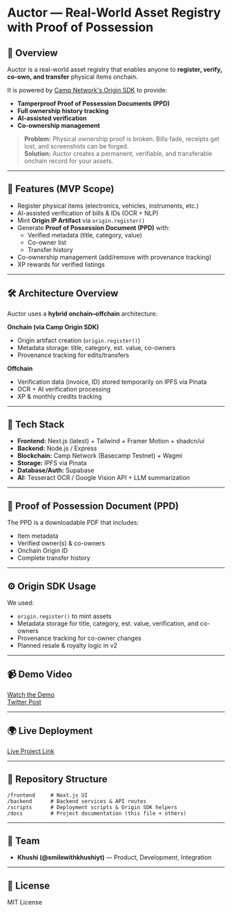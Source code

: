 # Auctor — Real-World Asset Registry with Proof of Possession

## 📌 Overview
Auctor is a real-world asset registry that enables anyone to **register, verify, co-own, and transfer** physical items onchain.

It is powered by [Camp Network's Origin SDK](https://docs.camp.network/) to provide:
- **Tamperproof Proof of Possession Documents (PPD)**
- **Full ownership history tracking**
- **AI-assisted verification**
- **Co-ownership management**

> **Problem:** Physical ownership proof is broken. Bills fade, receipts get lost, and screenshots can be forged.  
> **Solution:** Auctor creates a permanent, verifiable, and transferable onchain record for your assets.

---

## 🚀 Features (MVP Scope)
- Register physical items (electronics, vehicles, instruments, etc.)
- AI-assisted verification of bills & IDs (OCR + NLP)
- Mint **Origin IP Artifact** via `origin.register()`
- Generate **Proof of Possession Document (PPD)** with:
  - Verified metadata (title, category, value)
  - Co-owner list
  - Transfer history
- Co-ownership management (add/remove with provenance tracking)
- XP rewards for verified listings

---

## 🛠 Architecture Overview
Auctor uses a **hybrid onchain–offchain** architecture:

**Onchain (via Camp Origin SDK)**
- Origin artifact creation (`origin.register()`)
- Metadata storage: title, category, est. value, co-owners
- Provenance tracking for edits/transfers

**Offchain**
- Verification data (invoice, ID) stored temporarily on IPFS via Pinata
- OCR + AI verification processing
- XP & monthly credits tracking

---

## 🔗 Tech Stack
- **Frontend:** Next.js (latest) + Tailwind + Framer Motion + shadcn/ui
- **Backend:** Node.js / Express
- **Blockchain:** Camp Network (Basecamp Testnet) + Wagmi
- **Storage:** IPFS via Pinata
- **Database/Auth:** Supabase
- **AI:** Tesseract OCR / Google Vision API + LLM summarization

---

## 📄 Proof of Possession Document (PPD)
The PPD is a downloadable PDF that includes:
- Item metadata
- Verified owner(s) & co-owners
- Onchain Origin ID
- Complete transfer history

---

## ⚙️ Origin SDK Usage
We used:
- `origin.register()` to mint assets
- Metadata storage for title, category, est. value, verification, and co-owners
- Provenance tracking for co-owner changes
- Planned resale & royalty logic in v2

---

## 📹 Demo Video
[Watch the Demo](<video-link>)  
[Twitter Post](<tweet-link>)

---

## 🌍 Live Deployment
[Live Project Link](<vercel/netlify-link>)

---

## 📂 Repository Structure
```
/frontend     # Next.js UI
/backend      # Backend services & API routes
/scripts      # Deployment scripts & Origin SDK helpers
/docs         # Project documentation (this file + others)
```

---

## 👥 Team
- **Khushi (@smilewithkhushiyt)** — Product, Development, Integration

---

## 📜 License
MIT License
